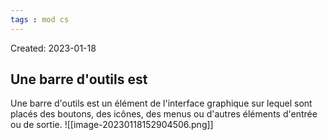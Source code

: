 ```yaml
---
tags : mod cs
---
```

Created: 2023-01-18

## Une barre d'outils est
Une barre d'outils est un élément de l'interface graphique sur lequel sont placés des boutons, des icônes, des menus ou d'autres éléments d'entrée ou de sortie. 
![[image-20230118152904506.png]]

